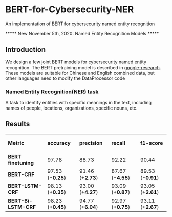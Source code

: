 # BERT-for-Cybersecurity-NER
An implementation of BERT for cybersecurity named entity recognition

***** New November 5th, 2020: Named Entity Recognition Models *****
## Introduction
We design a few joint BERT models for cybersecurity named entity recognition. The BERT pretraining model is described in [google-research](https://github.com/google-research/bert).
These models are suitable for Chinese and English combined data, but other languages need to modify the DataProcessor code

### Named Entity Recognition(NER) task
A task to identify entities with specific meanings in the text, including names of people, locations, organizations, specific nouns, etc.

## Results
<table>
  <tbody>
    <tr>
      <td rowspan="1">
        <p>
          <strong>Metric</strong>
          <br></p>
      </td>
      <td colspan="1">
        <strong>accuracy</strong>
        <br></td>
      <td colspan="1">
        <strong>precision</strong>
        <br></td>
      <td colspan="1">
        <strong>recall</strong>
        <strong></strong>
        <br></td>
      <td colspan="1">
        <strong>f1-score</strong>
        <br></td>
    </tr>
    <tr>
      <td><strong>BERT finetuning</strong></td>
      <td>97.78</td>
      <td>88.73</td>
      <td>92.22</td>
      <td>90.44</td>
    </tr>
    <tr>
      <td><strong>BERT-CRF</strong></td>
      <td>97.53 <span>(<strong>-0.25</strong>)</span></td>
      <td>91.46 <span>(<strong>+2.73</strong>)</span></td>
      <td>87.67 <span>(<strong>-4.55</strong>)</span></td>
      <td>89.53 <span>(<strong>-0.91</strong>)</span></td>
    </tr>
    <tr>
      <td><strong>BERT-LSTM-CRF</strong></td>
      <td>98.13 <span>(<strong>+0.35</strong>)</span></td>
      <td>93.00 <span>(<strong>+4.27</strong>)</span></td>
      <td>93.09 <span>(<strong>+0.87</strong>)</span></td>
      <td>93.05 <span>(<strong>+2.61</strong>)</span></td>
    </tr>
    <tr>
      <td><strong>BERT-Bi-LSTM-CRF</strong></td>
      <td>98.23 <span>(<strong>+0.45</strong>)</span></td>
      <td>94.77 <span>(<strong>+6.04</strong>)</span></td>
      <td>92.97 <span>(<strong>+0.75</strong>)</span></td>
      <td>93.11 <span>(<strong>+2.67</strong>)</span></td>
    </tr>


  </tbody>
</table>
